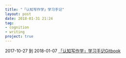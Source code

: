```yaml
---
title: "「认知写作学」学习手记"
layout: post
date: 2018-01-31 21:24
tag:
- cognition
- writing
project: true
---
```


2017-10-27 到 2018-01-07
[「认知写作学」学习手记Gitbook](https://wkeiss.gitbooks.io/writer005/content/)
